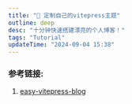 ```yaml
---
title: "🚀 定制自己的vitepress主题"
outline: deep
desc: "十分钟快速搭建漂亮的个人博客！"
tags: "Tutorial"
updateTime: "2024-09-04 15:38"
---
```




### 参考链接:
1. [easy-vitepress-blog](https://github.com/ZbWeR/easy-vitepress-blog)